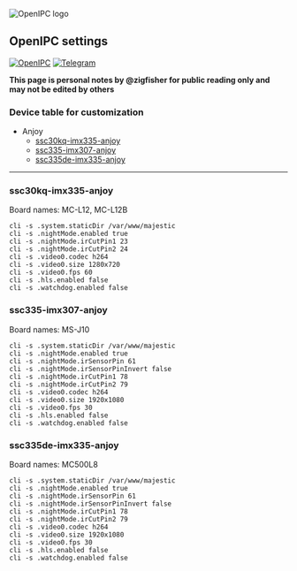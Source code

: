 ![OpenIPC logo][logo]

## OpenIPC settings

[![OpenIPC][site]][site_basic]  [![Telegram][chat]][telegram_en]

**This page is personal notes by @zigfisher for public reading only and may not be edited by others**

### Device table for customization

* Anjoy
    * [ssc30kq-imx335-anjoy](#ssc335-imx307-anjoy)
    * [ssc335-imx307-anjoy](#ssc335-imx307-anjoy)
    * [ssc335de-imx335-anjoy](#ssc335de-imx335-anjoy)


-------


### ssc30kq-imx335-anjoy

Board names: MC-L12, MC-L12B

```
cli -s .system.staticDir /var/www/majestic
cli -s .nightMode.enabled true
cli -s .nightMode.irCutPin1 23
cli -s .nightMode.irCutPin2 24
cli -s .video0.codec h264
cli -s .video0.size 1280x720
cli -s .video0.fps 60
cli -s .hls.enabled false
cli -s .watchdog.enabled false
```


### ssc335-imx307-anjoy

Board names: MS-J10

```
cli -s .system.staticDir /var/www/majestic
cli -s .nightMode.enabled true
cli -s .nightMode.irSensorPin 61
cli -s .nightMode.irSensorPinInvert false
cli -s .nightMode.irCutPin1 78
cli -s .nightMode.irCutPin2 79
cli -s .video0.codec h264
cli -s .video0.size 1920x1080
cli -s .video0.fps 30
cli -s .hls.enabled false
cli -s .watchdog.enabled false
```


### ssc335de-imx335-anjoy

Board names: MC500L8

```
cli -s .system.staticDir /var/www/majestic
cli -s .nightMode.enabled true
cli -s .nightMode.irSensorPin 61
cli -s .nightMode.irSensorPinInvert false
cli -s .nightMode.irCutPin1 78
cli -s .nightMode.irCutPin2 79
cli -s .video0.codec h264
cli -s .video0.size 1920x1080
cli -s .video0.fps 30
cli -s .hls.enabled false
cli -s .watchdog.enabled false
```


[logo]: https://openipc.org/assets/openipc-logo-black.svg
[chat]: https://openipc.org/images/telegram_button.svg
[site]: https://openipc.org/images/openipc_button.svg
[site_basic]: https://openipc.org
[telegram_en]: https://t.me/OpenIPC
